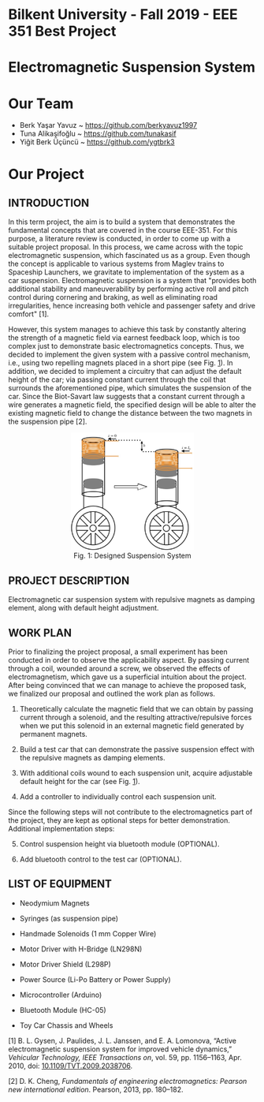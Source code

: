 # Bilkent University - Fall 2019 - EEE 351 Best Project
# Electromagnetic Suspension System

# Our Team 
* Berk Yaşar Yavuz ~ https://github.com/berkyavuz1997
* Tuna Alikaşifoğlu ~ https://github.com/tunakasif
* Yiğit Berk Üçüncü ~ https://github.com/ygtbrk3

# Our Project
## INTRODUCTION

In this term project, the aim is to build a system that demonstrates the
fundamental concepts that are covered in the course EEE-351. For this
purpose, a literature review is conducted, in order to come up with a
suitable project proposal. In this process, we came across with the
topic electromagnetic suspension, which fascinated us as a group. Even
though the concept is applicable to various systems from Maglev trains
to Spaceship Launchers, we gravitate to implementation of the system as
a car suspension. Electromagnetic suspension is a system that "provides
both additional stability and maneuverability by performing active roll
and pitch control during cornering and braking, as well as eliminating
road irregularities, hence increasing both vehicle and passenger safety
and drive comfort" <span class="citation" data-cites="active_suspension">[1]</span>.

However, this system manages to achieve this task by constantly altering
the strength of a magnetic field via earnest feedback loop, which is too
complex just to demonstrate basic electromagnetics concepts. Thus, we
decided to implement the given system with a passive control mechanism,
i.e., using two repelling magnets placed in a short pipe (see
Fig. <a href="#fig:suspension" data-reference-type="ref" data-reference="fig:suspension">1</a>). In addition, we decided to implement a
circuitry that can adjust the default height of the car; via passing
constant current through the coil that surrounds the aforementioned
pipe, which simulates the suspension of the car. Since the Biot-Savart
law suggests that a constant current through a wire generates a magnetic
field, the specified design will be able to alter the existing magnetic
field to change the distance between the two magnets in the suspension
pipe <span class="citation" data-cites="emt_textbook">[2]</span>.

<figure align="center">
<img src="proposal/images/suspension.jpeg" alt="Designed Suspension System" id="fig:suspension" width="250" /><figcaption>Fig. 1: Designed Suspension System<span label="fig:suspension"></span></figcaption>
</figure>

## PROJECT DESCRIPTION

Electromagnetic car suspension system with repulsive magnets as damping
element, along with default height adjustment.

## WORK PLAN

Prior to finalizing the project proposal, a small experiment has been
conducted in order to observe the applicability aspect. By passing
current through a coil, wounded around a screw, we observed the effects
of electromagnetism, which gave us a superficial intuition about the
project. After being convinced that we can manage to achieve the
proposed task, we finalized our proposal and outlined the work plan as
follows.

1.  Theoretically calculate the magnetic field that we can obtain by
    passing current through a solenoid, and the resulting
    attractive/repulsive forces when we put this solenoid in an external
    magnetic field generated by permanent magnets.

2.  Build a test car that can demonstrate the passive suspension effect
    with the repulsive magnets as damping elements.

3.  With additional coils wound to each suspension unit, acquire
    adjustable default height for the car (see
    Fig. <a href="#fig:suspension" data-reference-type="ref" data-reference="fig:suspension">1</a>).

4.  Add a controller to individually control each suspension unit.

Since the following steps will not contribute to the electromagnetics
part of the project, they are kept as optional steps for better
demonstration. Additional implementation steps:

5.  Control suspension height via bluetooth module (OPTIONAL).

6.  Add bluetooth control to the test car (OPTIONAL).

## LIST OF EQUIPMENT

-   Neodymium Magnets

-   Syringes (as suspension pipe)

-   Handmade Solenoids (1 mm Copper Wire)

-   Motor Driver with H-Bridge (LN298N)

-   Motor Driver Shield (L298P)

-   Power Source (Li-Po Battery or Power Supply)

-   Microcontroller (Arduino)

-   Bluetooth Module (HC-05)

-   Toy Car Chassis and Wheels

<div id="refs" class="references" role="doc-bibliography">
<div id="ref-active_suspension">
<p>[1] B. L. Gysen, J. Paulides, J. L. Janssen, and E. A. Lomonova, “Active electromagnetic suspension system for improved vehicle dynamics,” <em>Vehicular Technology, IEEE Transactions on</em>, vol. 59, pp. 1156–1163, Apr. 2010, doi: <a href="https://doi.org/10.1109/TVT.2009.2038706">10.1109/TVT.2009.2038706</a>.</p>
</div>
<div id="ref-emt_textbook">
<p>[2] D. K. Cheng, <em>Fundamentals of engineering electromagnetics: Pearson new international edition</em>. Pearson, 2013, pp. 180–182.</p>
</div>
</div>
